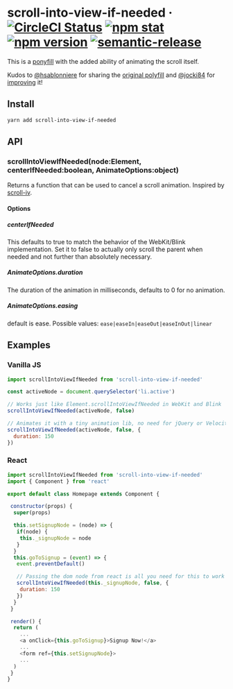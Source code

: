 # scroll-into-view-if-needed &middot; [![CircleCI Status](https://img.shields.io/circleci/project/github/stipsan/scroll-into-view-if-needed.svg?style=flat-square)](https://circleci.com/gh/stipsan/scroll-into-view-if-needed) [![npm stat](https://img.shields.io/npm/dm/scroll-into-view-if-needed.svg?style=flat-square)](https://npm-stat.com/charts.html?package=scroll-into-view-if-needed) [![npm version](https://img.shields.io/npm/v/scroll-into-view-if-needed.svg?style=flat-square)](https://www.npmjs.com/package/scroll-into-view-if-needed) [![semantic-release](https://img.shields.io/badge/%20%20%F0%9F%93%A6%F0%9F%9A%80-semantic--release-e10079.svg?style=flat-square)](https://github.com/semantic-release/semantic-release)

This is a [ponyfill](https://ponyfill.com) with the added ability of animating the scroll itself.

Kudos to [@hsablonniere](https://github.com/hsablonniere) for sharing the [original polyfill](https://gist.github.com/hsablonniere/2581101) and [@jocki84](https://github.com/jocki84) for [improving](https://gist.github.com/jocki84/6ffafd003387179a988e) it!

## Install

```bash
yarn add scroll-into-view-if-needed
```

## API

### scrollIntoViewIfNeeded(node:Element, centerIfNeeded:boolean, AnimateOptions:object)

Returns a function that can be used to cancel a scroll animation.
Inspired by [scroll-iv](https://www.npmjs.com/package/scroll-iv).

#### Options

##### centerIfNeeded

This defaults to true to match the behavior of the WebKit/Blink implementation.
Set it to false to actually only scroll the parent when needed and not further than absolutely necessary.

##### AnimateOptions.duration

The duration of the animation in milliseconds, defaults to 0 for no animation.

##### AnimateOptions.easing

default is ease. Possible values: `ease|easeIn|easeOut|easeInOut|linear`

## Examples
### Vanilla JS

```javascript
import scrollIntoViewIfNeeded from 'scroll-into-view-if-needed'

const activeNode = document.querySelector('li.active')

// Works just like Element.scrollIntoViewIfNeeded in WebKit and Blink
scrollIntoViewIfNeeded(activeNode, false)

// Animates it with a tiny animation lib, no need for jQuery or Velocity
scrollIntoViewIfNeeded(activeNode, false, {
  duration: 150
})

```

### React

```javascript
import scrollIntoViewIfNeeded from 'scroll-into-view-if-needed'
import { Component } from 'react'

export default class Homepage extends Component {

 constructor(props) {
  super(props)

  this.setSignupNode = (node) => {
   if(node) {
    this._signupNode = node
   }
  }
  this.goToSignup = (event) => {
   event.preventDefault()

   // Passing the dom node from react is all you need for this to work
   scrollIntoViewIfNeeded(this._signupNode, false, {
    duration: 150
   })
  }
 }

 render() {
  return (
    ...
    <a onClick={this.goToSignup}>Signup Now!</a>
    ...
    <form ref={this.setSignupNode}>
    ...
  )
 }
}

```
